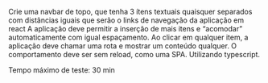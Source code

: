 Crie uma navbar de topo, que tenha 3 ítens textuais quaisquer separados com distâncias iguais que serão o links de navegação da aplicação em react A aplicação deve permitir a inserção de mais itens e “acomodar” automaticamente com igual espaçamento. Ao clicar em qualquer item, a aplicação deve chamar uma rota e mostrar um conteúdo qualquer. O comportamento deve ser sem reload, como uma SPA. Utilizando typescript.

Tempo máximo de teste:  30 min